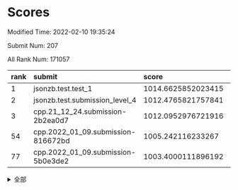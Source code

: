 # Scores

Modified Time: 2022-02-10 19:35:24

Submit Num: 207

All Rank Num: 171057

| rank |               submit               |       score        |       sigma        | pk_num |
| :--- | :--------------------------------- | :----------------- | :----------------- | :----- |
| 1    | jsonzb.test.test_1                 | 1014.6625852023415 | 0.8790801123518467 | 3301   |
| 2    | jsonzb.test.submission_level_4     | 1012.4765821757841 | 0.7989283650213227 | 3303   |
| 3    | cpp.21_12_24.submission-2b2ea0d7   | 1012.0952976721916 | 0.8082003622773118 | 3307   |
| 54   | cpp.2022_01_09.submission-816672bd | 1005.242116233267  | 0.716942652609657  | 3303   |
| 77   | cpp.2022_01_09.submission-5b0e3de2 | 1003.4000111896192 | 0.7318928661249042 | 3305   |


<details>
<summary>全部</summary>

| rank |                 submit                 |       score        |       sigma        | pk_num |
| :--- | :------------------------------------- | :----------------- | :----------------- | :----- |
| 1    | jsonzb.test.test_1                     | 1014.6625852023415 | 0.8790801123518467 | 3301   |
| 2    | jsonzb.test.submission_level_4         | 1012.4765821757841 | 0.7989283650213227 | 3303   |
| 3    | cpp.21_12_24.submission-2b2ea0d7       | 1012.0952976721916 | 0.8082003622773118 | 3307   |
| 4    | gobigger.level_3.submission_level_3_28 | 1011.7753954941677 | 0.7974310106699491 | 3302   |
| 5    | gobigger.level_3.submission_level_3_4  | 1011.38358374301   | 0.753000484415419  | 3302   |
| 6    | gobigger.level_3.submission_level_3_42 | 1011.3281491884877 | 0.7490040215853362 | 3308   |
| 7    | gobigger.level_3.submission_level_3_10 | 1011.2942563908302 | 0.7750038912184547 | 3308   |
| 8    | gobigger.level_3.submission_level_3_31 | 1011.2848214509206 | 0.7561393640533937 | 3309   |
| 9    | gobigger.level_3.submission_level_3_48 | 1011.2042587635693 | 0.7851041449565679 | 3305   |
| 10   | gobigger.level_3.submission_level_3_34 | 1011.1976573049182 | 0.7387290164956608 | 3310   |
| 11   | gobigger.level_3.submission_level_3_22 | 1010.98679582311   | 0.7428464446314971 | 3301   |
| 12   | gobigger.level_3.submission_level_3_46 | 1010.8306719177756 | 0.7757783355378896 | 3304   |
| 13   | gobigger.level_3.submission_level_3_43 | 1010.7911513174936 | 0.7817396475291245 | 3304   |
| 14   | gobigger.level_3.submission_level_3_8  | 1010.6761064240941 | 0.7634929269055305 | 3308   |
| 15   | gobigger.level_3.submission_level_3_36 | 1010.6604567156379 | 0.7665829376952218 | 3308   |
| 16   | gobigger.level_3.submission_level_3_12 | 1010.611327828176  | 0.7647035885719575 | 3303   |
| 17   | gobigger.level_3.submission_level_3_1  | 1010.6083249647241 | 0.7685031791402724 | 3306   |
| 18   | gobigger.level_3.submission_level_3_41 | 1010.5190139185454 | 0.7573741183119399 | 3305   |
| 19   | gobigger.level_3.submission_level_3_26 | 1010.4634251461716 | 0.7573718135362317 | 3307   |
| 20   | gobigger.level_3.submission_level_3_45 | 1010.4068899332826 | 0.7557535217183297 | 3309   |
| 21   | gobigger.level_3.submission_level_3_6  | 1010.3885588160031 | 0.7524529988448062 | 3311   |
| 22   | gobigger.level_3.submission_level_3_23 | 1010.2971753007051 | 0.7802117745978286 | 3307   |
| 23   | gobigger.level_3.submission_level_3_9  | 1010.193696260585  | 0.7538781254985325 | 3305   |
| 24   | gobigger.level_3.submission_level_3_27 | 1010.1708632749661 | 0.7720802286405548 | 3308   |
| 25   | gobigger.level_3.submission_level_3_13 | 1010.1440298613799 | 0.7578807187536621 | 3309   |
| 26   | gobigger.level_3.submission_level_3_5  | 1010.0945023887289 | 0.7652381868666394 | 3305   |
| 27   | gobigger.level_3.submission_level_3_19 | 1010.0421566042506 | 0.7689500288011728 | 3307   |
| 28   | gobigger.level_3.submission_level_3_37 | 1009.9654064178101 | 0.750693254023097  | 3302   |
| 29   | gobigger.level_3.submission_level_3_47 | 1009.9571835878304 | 0.7689136692900704 | 3302   |
| 30   | gobigger.level_3.submission_level_3_39 | 1009.9379343873828 | 0.7449049895761726 | 3304   |
| 31   | gobigger.level_3.submission_level_3_0  | 1009.9249659166848 | 0.7493172026431606 | 3306   |
| 32   | gobigger.level_3.submission_level_3_7  | 1009.8077855451794 | 0.7623057472198896 | 3310   |
| 33   | gobigger.level_3.submission_level_3_29 | 1009.5789732907637 | 0.7520667780765206 | 3305   |
| 34   | gobigger.level_3.submission_level_3_11 | 1009.5378510162827 | 0.7558693845045317 | 3308   |
| 35   | gobigger.level_3.submission_level_3_30 | 1009.5061951415022 | 0.7460150187859598 | 3302   |
| 36   | gobigger.level_3.submission_level_3_20 | 1009.5052399296849 | 0.7471636826038883 | 3302   |
| 37   | gobigger.level_3.submission_level_3_38 | 1009.494294708165  | 0.7409765498029426 | 3307   |
| 38   | gobigger.level_3.submission_level_3_44 | 1009.4513002758281 | 0.7395799591679911 | 3305   |
| 39   | gobigger.level_3.submission_level_3_40 | 1009.3519082532761 | 0.761919526627999  | 3304   |
| 40   | gobigger.level_3.submission_level_3_25 | 1009.3048074244704 | 0.7559026259321956 | 3304   |
| 41   | gobigger.level_3.submission_level_3_16 | 1009.2594627661384 | 0.7538757440663802 | 3306   |
| 42   | gobigger.level_3.submission_level_3_17 | 1009.2478044723762 | 0.7564716531087744 | 3305   |
| 43   | gobigger.level_3.submission_level_3_49 | 1009.2322460475725 | 0.742307650227546  | 3306   |
| 44   | gobigger.level_3.submission_level_3_18 | 1009.2192572487879 | 0.7509567088165444 | 3307   |
| 45   | gobigger.level_3.submission_level_3_2  | 1009.181008506866  | 0.7413992531375938 | 3305   |
| 46   | gobigger.level_3.submission_level_3_35 | 1009.1296666779447 | 0.7565053444898006 | 3302   |
| 47   | gobigger.level_3.submission_level_3_14 | 1009.02641691301   | 0.7453975576778414 | 3304   |
| 48   | gobigger.level_3.submission_level_3_24 | 1008.7396353988546 | 0.7201359992493851 | 3310   |
| 49   | gobigger.level_3.submission_level_3_33 | 1008.5026980048932 | 0.7464490936943677 | 3306   |
| 50   | gobigger.level_3.submission_level_3_21 | 1008.4338472721048 | 0.7436118695065859 | 3303   |
| 51   | gobigger.level_3.submission_level_3_15 | 1008.1688616312141 | 0.758127288086655  | 3307   |
| 52   | gobigger.level_3.submission_level_3_3  | 1007.9727856489197 | 0.733507509666374  | 3308   |
| 53   | gobigger.level_3.submission_level_3_32 | 1007.733716479707  | 0.7301879253283129 | 3304   |
| 54   | cpp.2022_01_09.submission-816672bd     | 1005.242116233267  | 0.716942652609657  | 3303   |
| 55   | gobigger.level_1.submission_level_1_21 | 1004.9583011862422 | 0.7227611696296722 | 3310   |
| 56   | gobigger.level_1.submission_level_1_15 | 1004.9489384334684 | 0.7197184848832989 | 3304   |
| 57   | gobigger.level_1.submission_level_1_31 | 1004.5543710359558 | 0.722991720081377  | 3308   |
| 58   | gobigger.level_1.submission_level_1_17 | 1004.4723843803235 | 0.7301213988955383 | 3306   |
| 59   | gobigger.level_1.submission_level_1_11 | 1004.4385017209856 | 0.723792507362636  | 3303   |
| 60   | gobigger.level_1.submission_level_1_6  | 1004.4178039702987 | 0.7127049339361105 | 3306   |
| 61   | gobigger.level_1.submission_level_1_10 | 1004.3595886540094 | 0.7276595479590459 | 3310   |
| 62   | gobigger.level_1.submission_level_1_48 | 1004.334251676447  | 0.71254336867171   | 3308   |
| 63   | gobigger.level_1.submission_level_1_4  | 1004.2761540235746 | 0.7296772922506052 | 3306   |
| 64   | gobigger.level_1.submission_level_1_19 | 1004.2143370709047 | 0.712612848584384  | 3305   |
| 65   | gobigger.level_1.submission_level_1_34 | 1003.9470465293185 | 0.729200806811872  | 3303   |
| 66   | gobigger.level_1.submission_level_1_20 | 1003.9440364812328 | 0.7187522896745501 | 3310   |
| 67   | gobigger.level_1.submission_level_1_1  | 1003.9424569565364 | 0.7169921675345049 | 3304   |
| 68   | gobigger.level_1.submission_level_1_13 | 1003.8852256442615 | 0.7095358415929511 | 3305   |
| 69   | gobigger.level_1.submission_level_1_0  | 1003.6376014361243 | 0.725135428966839  | 3309   |
| 70   | gobigger.level_1.submission_level_1_32 | 1003.5888696776044 | 0.7193781088619468 | 3301   |
| 71   | gobigger.level_1.submission_level_1_33 | 1003.5875094766809 | 0.7240059661464264 | 3309   |
| 72   | gobigger.level_1.submission_level_1_39 | 1003.5836909731776 | 0.7185722284581119 | 3305   |
| 73   | gobigger.level_1.submission_level_1_35 | 1003.5675887032231 | 0.7190597179397195 | 3307   |
| 74   | gobigger.level_1.submission_level_1_22 | 1003.536623269497  | 0.717845424905471  | 3306   |
| 75   | gobigger.level_1.submission_level_1_14 | 1003.4250761952859 | 0.7178988148637997 | 3302   |
| 76   | gobigger.level_1.submission_level_1_5  | 1003.4206372451206 | 0.7269452728389535 | 3302   |
| 77   | cpp.2022_01_09.submission-5b0e3de2     | 1003.4000111896192 | 0.7318928661249042 | 3305   |
| 78   | gobigger.level_1.submission_level_1_16 | 1003.3960244500491 | 0.7106812148979524 | 3311   |
| 79   | gobigger.level_1.submission_level_1_8  | 1003.3728486333034 | 0.7254084083218204 | 3307   |
| 80   | gobigger.level_1.submission_level_1_37 | 1003.3493163283774 | 0.7139227426356163 | 3306   |
| 81   | gobigger.level_1.submission_level_1_28 | 1003.3262422093964 | 0.7291795183011868 | 3304   |
| 82   | gobigger.level_1.submission_level_1_46 | 1003.296700840091  | 0.7118283962358514 | 3305   |
| 83   | gobigger.level_1.submission_level_1_41 | 1003.277540314519  | 0.7163111305988898 | 3309   |
| 84   | gobigger.level_1.submission_level_1_38 | 1003.2698757324871 | 0.7129617002333608 | 3304   |
| 85   | gobigger.level_1.submission_level_1_29 | 1003.2629977099751 | 0.7205716807358428 | 3306   |
| 86   | gobigger.level_1.submission_level_1_44 | 1003.2496803226206 | 0.7206988931060773 | 3307   |
| 87   | gobigger.level_1.submission_level_1_36 | 1003.2067820287339 | 0.6991001469580731 | 3302   |
| 88   | gobigger.level_1.submission_level_1_30 | 1003.163301580626  | 0.7062432876639455 | 3305   |
| 89   | gobigger.level_1.submission_level_1_27 | 1003.1143989832498 | 0.7138098024057371 | 3302   |
| 90   | gobigger.level_1.submission_level_1_40 | 1002.9166877490632 | 0.7246006750021833 | 3307   |
| 91   | gobigger.level_1.submission_level_1_49 | 1002.8806584531869 | 0.7146224400933239 | 3303   |
| 92   | gobigger.level_1.submission_level_1_7  | 1002.874974430907  | 0.7071178701789921 | 3302   |
| 93   | gobigger.level_1.submission_level_1_9  | 1002.8264739442155 | 0.7206636969343118 | 3307   |
| 94   | gobigger.level_1.submission_level_1_43 | 1002.7896024586892 | 0.7122543811526709 | 3304   |
| 95   | gobigger.level_1.submission_level_1_45 | 1002.7376082257083 | 0.7250482466018032 | 3305   |
| 96   | gobigger.level_1.submission_level_1_26 | 1002.5742263679704 | 0.7202554872911243 | 3308   |
| 97   | gobigger.level_1.submission_level_1_47 | 1002.5479936496042 | 0.7090924540375096 | 3305   |
| 98   | gobigger.level_1.submission_level_1_12 | 1002.5421771419967 | 0.7120043549580116 | 3306   |
| 99   | gobigger.level_1.submission_level_1_25 | 1002.4692699228654 | 0.7102990057491356 | 3299   |
| 100  | gobigger.level_1.submission_level_1_23 | 1002.4319087197002 | 0.7119139838363243 | 3310   |
| 101  | gobigger.level_1.submission_level_1_18 | 1002.3613832262918 | 0.707361671142538  | 3305   |
| 102  | gobigger.level_1.submission_level_1_3  | 1001.7857098800781 | 0.7063366687693664 | 3302   |
| 103  | gobigger.level_1.submission_level_1_24 | 1001.6517179774124 | 0.7111601358470396 | 3303   |
| 104  | gobigger.level_1.submission_level_1_2  | 1001.6221914773345 | 0.7107838929940199 | 3308   |
| 105  | gobigger.level_1.submission_level_1_42 | 1001.3381870957128 | 0.7130720051829128 | 3304   |
| 106  | gobigger.random.submission_random_48   | 997.228762945788   | 0.717400412920211  | 3300   |
| 107  | gobigger.random.submission_random_36   | 997.088614440661   | 0.7044744975933533 | 3307   |
| 108  | gobigger.random.submission_random_28   | 997.0395950515289  | 0.6988424990833477 | 3310   |
| 109  | gobigger.random.submission_random_34   | 996.9044918474016  | 0.704746406814889  | 3305   |
| 110  | gobigger.random.submission_random_7    | 996.6731738463966  | 0.7018051547260429 | 3304   |
| 111  | gobigger.random.submission_random_38   | 996.6400041863565  | 0.7091400066888891 | 3304   |
| 112  | gobigger.random.submission_random_14   | 996.6237265651703  | 0.700732950752807  | 3307   |
| 113  | gobigger.random.submission_random_29   | 996.5823352353589  | 0.7096798422348785 | 3304   |
| 114  | gobigger.random.submission_random_24   | 996.4499323244872  | 0.7161039917928688 | 3306   |
| 115  | gobigger.random.submission_random_16   | 996.3921070996627  | 0.7200500270644988 | 3301   |
| 116  | gobigger.random.submission_random_1    | 996.3442996042049  | 0.7011479884108376 | 3304   |
| 117  | gobigger.random.submission_random_19   | 996.3250992919313  | 0.7112630677459666 | 3309   |
| 118  | gobigger.random.submission_random_11   | 996.3117911678405  | 0.7073864289813707 | 3303   |
| 119  | gobigger.random.submission_random_0    | 996.265198825792   | 0.7127569631120099 | 3305   |
| 120  | gobigger.random.submission_random_46   | 996.2518653044204  | 0.7236656236220581 | 3307   |
| 121  | gobigger.random.submission_random_6    | 996.2377959044384  | 0.7161700253666379 | 3307   |
| 122  | gobigger.random.submission_random_2    | 996.234449843354   | 0.7063933290224341 | 3307   |
| 123  | gobigger.random.submission_random_21   | 996.1841039589909  | 0.7080773907724152 | 3308   |
| 124  | gobigger.random.submission_random_33   | 996.1105002976544  | 0.7069538485903203 | 3304   |
| 125  | gobigger.random.submission_random_17   | 996.0911741992784  | 0.7129027782403903 | 3303   |
| 126  | gobigger.random.submission_random_15   | 996.0383370057265  | 0.702696222372681  | 3307   |
| 127  | gobigger.random.submission_random_3    | 996.0299055345906  | 0.7232514572283969 | 3306   |
| 128  | gobigger.random.submission_random_40   | 996.0170598806928  | 0.7037839113953837 | 3308   |
| 129  | gobigger.random.submission_random_42   | 996.003940397626   | 0.7177743597056022 | 3307   |
| 130  | gobigger.random.submission_random_30   | 995.9476311343481  | 0.7129855670909526 | 3304   |
| 131  | gobigger.random.submission_random_23   | 995.9460105420628  | 0.7084489334497657 | 3306   |
| 132  | gobigger.random.submission_random_45   | 995.8889196675275  | 0.6946179821562297 | 3307   |
| 133  | gobigger.random.submission_random_20   | 995.7952863122613  | 0.7028717287615989 | 3305   |
| 134  | gobigger.random.submission_random_39   | 995.7133400194915  | 0.6974406109912409 | 3307   |
| 135  | gobigger.random.submission_random_27   | 995.6956194257286  | 0.704571328421884  | 3303   |
| 136  | gobigger.random.submission_random_4    | 995.5897391304786  | 0.7110406722804856 | 3308   |
| 137  | gobigger.random.submission_random_43   | 995.5618295708214  | 0.7033193201229286 | 3300   |
| 138  | gobigger.random.submission_random_13   | 995.5203209583104  | 0.7135494869189252 | 3309   |
| 139  | gobigger.random.submission_random_49   | 995.4881793212402  | 0.7221743984954434 | 3302   |
| 140  | gobigger.random.submission_random_25   | 995.4595719689527  | 0.7240335308377776 | 3308   |
| 141  | gobigger.random.submission_random_32   | 995.4443702209275  | 0.7120985619467304 | 3299   |
| 142  | gobigger.random.submission_random_37   | 995.4047164242463  | 0.7088831832971295 | 3303   |
| 143  | gobigger.random.submission_random_47   | 995.374223814735   | 0.7190346181388663 | 3305   |
| 144  | gobigger.random.submission_random_44   | 995.3726383281486  | 0.7167316147590329 | 3308   |
| 145  | gobigger.random.submission_random_22   | 995.3389894963767  | 0.7187169723867909 | 3307   |
| 146  | gobigger.random.submission_random_26   | 995.2695888593796  | 0.7159399720515562 | 3310   |
| 147  | gobigger.random.submission_random_18   | 995.2435650869581  | 0.7343778905530274 | 3302   |
| 148  | gobigger.random.submission_random_5    | 995.0467310955268  | 0.7141328648737252 | 3301   |
| 149  | gobigger.random.submission_random_12   | 995.0317660636634  | 0.7135538150460967 | 3310   |
| 150  | gobigger.random.submission_random_31   | 995.0008355829682  | 0.7200195093476085 | 3308   |
| 151  | gobigger.random.submission_random_10   | 994.849858760679   | 0.7186698913092212 | 3311   |
| 152  | gobigger.random.submission_random_35   | 994.8233417912436  | 0.7088285225292085 | 3299   |
| 153  | gobigger.random.submission_random_8    | 994.6858358171546  | 0.7272772077182503 | 3305   |
| 154  | gobigger.random.submission_random_9    | 994.6202456244671  | 0.7178921869061905 | 3308   |
| 155  | gobigger.random.submission_random_41   | 994.1443530582121  | 0.7293111987923057 | 3305   |
| 156  | gobigger.level_2.submission_level_2_2  | 993.95920240738    | 0.7206338236464279 | 3304   |
| 157  | gobigger.level_2.submission_level_2_14 | 993.6580976848713  | 0.7411263253439327 | 3304   |
| 158  | gobigger.level_2.submission_level_2_12 | 993.5058884273898  | 0.7208388274565148 | 3307   |
| 159  | gobigger.level_2.submission_level_2_23 | 993.3390062536424  | 0.7327515141978274 | 3303   |
| 160  | gobigger.level_2.submission_level_2_43 | 993.1243713414309  | 0.7299387940182533 | 3303   |
| 161  | gobigger.level_2.submission_level_2_6  | 993.1197166736177  | 0.7379128115897835 | 3307   |
| 162  | gobigger.level_2.submission_level_2_29 | 993.0816015901297  | 0.7286204013971995 | 3306   |
| 163  | gobigger.level_2.submission_level_2_15 | 993.0790168787806  | 0.7525567964368719 | 3307   |
| 164  | gobigger.level_2.submission_level_2_8  | 992.8706875745918  | 0.7443144401616234 | 3302   |
| 165  | gobigger.level_2.submission_level_2_20 | 992.7256543073808  | 0.7424732907738598 | 3303   |
| 166  | gobigger.level_2.submission_level_2_11 | 992.6433781231566  | 0.7420541002476603 | 3306   |
| 167  | gobigger.level_2.submission_level_2_17 | 992.5956743937917  | 0.759729636458601  | 3302   |
| 168  | gobigger.level_2.submission_level_2_39 | 992.5874946280567  | 0.7487842176007944 | 3302   |
| 169  | gobigger.level_2.submission_level_2_18 | 992.5738442514738  | 0.7382045275972127 | 3306   |
| 170  | gobigger.level_2.submission_level_2_37 | 992.5194045758597  | 0.7437783663937557 | 3304   |
| 171  | gobigger.level_2.submission_level_2_48 | 992.4416678511964  | 0.7389815307349104 | 3306   |
| 172  | gobigger.level_2.submission_level_2_35 | 992.3794534061146  | 0.7418301895797653 | 3307   |
| 173  | gobigger.level_2.submission_level_2_3  | 992.3495539362499  | 0.730836690062567  | 3303   |
| 174  | gobigger.level_2.submission_level_2_1  | 992.3236550862932  | 0.7357491647351324 | 3311   |
| 175  | gobigger.level_2.submission_level_2_34 | 992.3164054136242  | 0.7448186213396107 | 3309   |
| 176  | gobigger.level_2.submission_level_2_7  | 992.3156843306983  | 0.7284034916163292 | 3311   |
| 177  | gobigger.level_2.submission_level_2_38 | 992.2758937397799  | 0.732816530427299  | 3306   |
| 178  | gobigger.level_2.submission_level_2_26 | 992.2653883638526  | 0.7309587786904015 | 3307   |
| 179  | gobigger.level_2.submission_level_2_49 | 992.208834005784   | 0.7473832676741843 | 3301   |
| 180  | gobigger.level_2.submission_level_2_27 | 992.2084461435566  | 0.7508713731348311 | 3304   |
| 181  | gobigger.level_2.submission_level_2_4  | 992.1732053581459  | 0.7588237379948968 | 3305   |
| 182  | gobigger.level_2.submission_level_2_0  | 992.1561856123936  | 0.7357130313499544 | 3303   |
| 183  | gobigger.level_2.submission_level_2_30 | 992.043779029622   | 0.7298535074247167 | 3305   |
| 184  | gobigger.level_2.submission_level_2_45 | 992.0216412901989  | 0.7501317139024625 | 3307   |
| 185  | gobigger.level_2.submission_level_2_5  | 991.9060690097231  | 0.7383775663140287 | 3307   |
| 186  | gobigger.level_2.submission_level_2_19 | 991.8321326134032  | 0.7494359961092941 | 3305   |
| 187  | gobigger.level_2.submission_level_2_46 | 991.7472366913453  | 0.7541730716302385 | 3302   |
| 188  | gobigger.level_2.submission_level_2_16 | 991.7399205725104  | 0.755270948813919  | 3311   |
| 189  | gobigger.level_2.submission_level_2_44 | 991.7064452881459  | 0.7509758401458695 | 3304   |
| 190  | gobigger.level_2.submission_level_2_28 | 991.680810125252   | 0.7364228779026958 | 3302   |
| 191  | gobigger.level_2.submission_level_2_22 | 991.5909048999022  | 0.750013649797351  | 3302   |
| 192  | gobigger.level_2.submission_level_2_21 | 991.5380549141661  | 0.7508504067944614 | 3303   |
| 193  | gobigger.level_2.submission_level_2_32 | 991.3432603442103  | 0.7484630899114484 | 3309   |
| 194  | gobigger.level_2.submission_level_2_10 | 991.2380816765169  | 0.7578673114319495 | 3307   |
| 195  | gobigger.level_2.submission_level_2_36 | 991.2056152575531  | 0.7512303349631805 | 3303   |
| 196  | gobigger.level_2.submission_level_2_47 | 991.1774907131629  | 0.7424601238520845 | 3306   |
| 197  | gobigger.level_2.submission_level_2_33 | 991.1017460984029  | 0.7477601732608858 | 3307   |
| 198  | gobigger.level_2.submission_level_2_13 | 991.087247748023   | 0.7624770420008045 | 3306   |
| 199  | gobigger.level_2.submission_level_2_41 | 990.9899339693109  | 0.7476072159562653 | 3307   |
| 200  | gobigger.level_2.submission_level_2_42 | 990.9857043015767  | 0.7516338973303793 | 3306   |
| 201  | gobigger.level_2.submission_level_2_31 | 990.9693721436449  | 0.7464951943888245 | 3308   |
| 202  | gobigger.level_2.submission_level_2_40 | 990.9389881083255  | 0.742436265010037  | 3301   |
| 203  | gobigger.level_2.submission_level_2_9  | 990.8051325002301  | 0.7492114405215266 | 3307   |
| 204  | gobigger.level_2.submission_level_2_24 | 990.5512794804279  | 0.7362211948927293 | 3307   |
| 205  | gobigger.level_2.submission_level_2_25 | 990.5251451322017  | 0.7335727090549429 | 3305   |
| 206  | gobigger.none.submission_none_1        | 978.1113671498349  | 1.2485661246464477 | 3306   |
| 207  | gobigger.none.submission_none_0        | 977.7270709881423  | 1.2692267685035974 | 3307   |

</details>